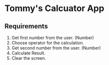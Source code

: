 # Tommy's Calcuator App

## Requirements

1. Get first number from the user. (Number)
2. Choose operator for the calculation.
3. Get second number from the user. (Number)
4. Calculate Result.
5. Clear the screen.